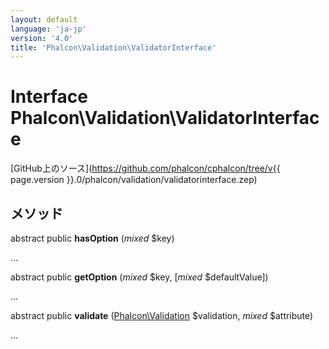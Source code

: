 ```yaml
---
layout: default
language: 'ja-jp'
version: '4.0'
title: 'Phalcon\Validation\ValidatorInterface'
---
```

# Interface **Phalcon\Validation\ValidatorInterface**

[GitHub上のソース](https://github.com/phalcon/cphalcon/tree/v{{ page.version }}.0/phalcon/validation/validatorinterface.zep)

## メソッド

abstract public **hasOption** (*mixed* $key)

...

abstract public **getOption** (*mixed* $key, [*mixed* $defaultValue])

...

abstract public **validate** ([Phalcon\Validation](Phalcon_Validation) $validation, *mixed* $attribute)

...